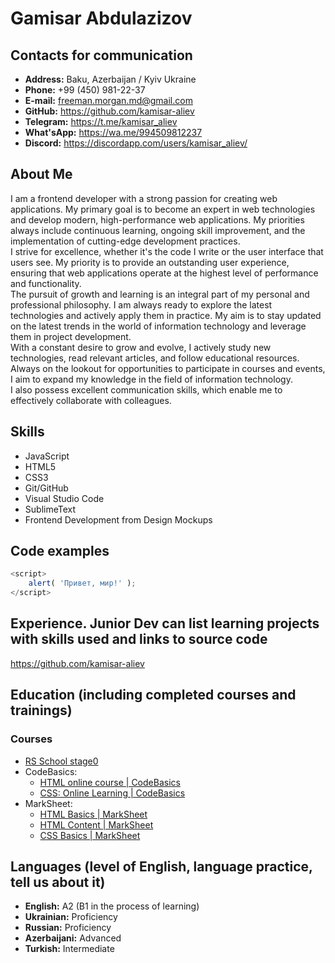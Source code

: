 # Gamisar Abdulazizov

## Contacts for communication

* **Address:** Baku, Azerbaijan / Kyiv Ukraine
* **Phone:** +99 (450) 981-22-37
* **E-mail:** <freeman.morgan.md@gmail.com>
* **GitHub:** <https://github.com/kamisar-aliev>
* **Telegram:** <https://t.me/kamisar_aliev>
* **What'sApp:** <https://wa.me/994509812237>
* **Discord:** <https://discordapp.com/users/kamisar_aliev/>

## About Me

I am a frontend developer with a strong passion for creating web applications. My primary goal is to become an expert in web technologies and develop modern, high-performance web applications. My priorities always include continuous learning, ongoing skill improvement, and the implementation of cutting-edge development practices.  
I strive for excellence, whether it's the code I write or the user interface that users see. My priority is to provide an outstanding user experience, ensuring that web applications operate at the highest level of performance and functionality.  
The pursuit of growth and learning is an integral part of my personal and professional philosophy. I am always ready to explore the latest technologies and actively apply them in practice. My aim is to stay updated on the latest trends in the world of information technology and leverage them in project development.  
With a constant desire to grow and evolve, I actively study new technologies, read relevant articles, and follow educational resources. Always on the lookout for opportunities to participate in courses and events, I aim to expand my knowledge in the field of information technology.  
I also possess excellent communication skills, which enable me to effectively collaborate with colleagues.

## Skills

* JavaScript
* HTML5
* CSS3
* Git/GitHub
* Visual Studio Code
* SublimeText
* Frontend Development from Design Mockups

## Code examples

```javascript
<script>
    alert( 'Привет, мир!' );
</script>
```

## Experience. Junior Dev can list learning projects with skills used and links to source code

<https://github.com/kamisar-aliev>

## Education (including completed courses and trainings)

### Courses

* [RS School stage0](https://rs.school/)
* CodeBasics:
    * [HTML online course | CodeBasics](https://code-basics.com/languages/html)
    * [CSS: Online Learning | CodeBasics](https://code-basics.com/languages/css)
* MarkSheet:
    * [HTML Basics | MarkSheet](https://marksheet.io/html-basics.html)
    * [HTML Content | MarkSheet](https://marksheet.io/html-content.html)
    * [CSS Basics | MarkSheet](https://marksheet.io/css-basics.html)

## Languages (level of English, language practice, tell us about it)

* **English:** A2 (B1 in the process of learning)
* **Ukrainian:** Proficiency
* **Russian:** Proficiency
* **Azerbaijani:** Advanced
* **Turkish:** Intermediate
